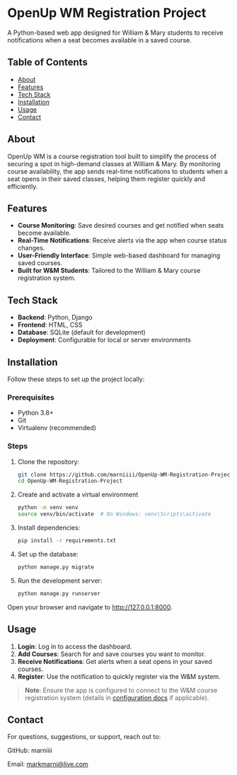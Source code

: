 # OpenUp WM Registration Project

A Python-based web app designed for William & Mary students to receive notifications when a seat becomes available in a saved course.

## Table of Contents
- [About](#about)
- [Features](#features)
- [Tech Stack](#tech-stack)
- [Installation](#installation)
- [Usage](#usage)
- [Contact](#contact)

## About

OpenUp WM is a course registration tool built to simplify the process of securing a spot in high-demand classes at William & Mary. By monitoring course availability, the app sends real-time notifications to students when a seat opens in their saved classes, helping them register quickly and efficiently.

## Features

- **Course Monitoring**: Save desired courses and get notified when seats become available.
- **Real-Time Notifications**: Receive alerts via the app when course status changes.
- **User-Friendly Interface**: Simple web-based dashboard for managing saved courses.
- **Built for W&M Students**: Tailored to the William & Mary course registration system.

## Tech Stack

- **Backend**: Python, Django
- **Frontend**: HTML, CSS
- **Database**: SQLite (default for development)
- **Deployment**: Configurable for local or server environments

## Installation

Follow these steps to set up the project locally:

### Prerequisites

- Python 3.8+
- Git
- Virtualenv (recommended)

### Steps

1. Clone the repository:
   ```bash
   git clone https://github.com/marniiii/OpenUp-WM-Registration-Project.git
   cd OpenUp-WM-Registration-Project
2. Create and activate a virtual environment
    ```bash
    python -m venv venv
    source venv/bin/activate  # On Windows: venv\Scripts\activate
3. Install dependencies:
    ```bash
    pip install -r requirements.txt

4. Set up the database:
    ```bash
    python manage.py migrate

5. Run the development server:
    ```bash
    python manage.py runserver

Open your browser and navigate to http://127.0.0.1:8000.

## Usage

1. **Login**: Log in to access the dashboard.
2. **Add Courses**: Search for and save courses you want to monitor.
3. **Receive Notifications**: Get alerts when a seat opens in your saved courses.
4. **Register**: Use the notification to quickly register via the W&M system.

> **Note**: Ensure the app is configured to connect to the W&M course registration system (details in [configuration docs](#) if applicable).

## Contact

For questions, suggestions, or support, reach out to:

GitHub: marniiii

Email: markmarni@live.com

